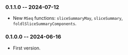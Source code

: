 ### 0.1.1.0 -- 2024-07-12

* New `MSeq` functions: `sliceSummaryMay`, `sliceSummary`,
  `foldlSliceSummaryComponents`.

### 0.1.0.0 -- 2024-06-16

* First version.
